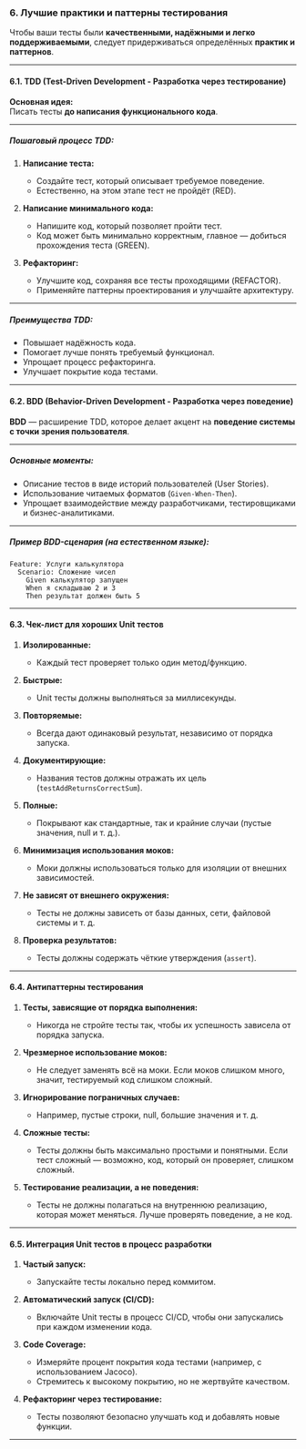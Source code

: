### **6. Лучшие практики и паттерны тестирования**

Чтобы ваши тесты были **качественными, надёжными и легко поддерживаемыми**, следует придерживаться определённых **практик и паттернов**.

---

#### **6.1. TDD (Test-Driven Development - Разработка через тестирование)**

**Основная идея:**  
Писать тесты **до написания функционального кода**.

---

##### **Пошаговый процесс TDD:**
1. **Написание теста:**
    - Создайте тест, который описывает требуемое поведение.
    - Естественно, на этом этапе тест не пройдёт (RED).

2. **Написание минимального кода:**
    - Напишите код, который позволяет пройти тест.
    - Код может быть минимально корректным, главное — добиться прохождения теста (GREEN).

3. **Рефакторинг:**
    - Улучшите код, сохраняя все тесты проходящими (REFACTOR).
    - Применяйте паттерны проектирования и улучшайте архитектуру.

---

##### **Преимущества TDD:**
- Повышает надёжность кода.
- Помогает лучше понять требуемый функционал.
- Упрощает процесс рефакторинга.
- Улучшает покрытие кода тестами.

---

#### **6.2. BDD (Behavior-Driven Development - Разработка через поведение)**

**BDD** — расширение TDD, которое делает акцент на **поведение системы с точки зрения пользователя**.

---

##### **Основные моменты:**
- Описание тестов в виде историй пользователей (User Stories).
- Использование читаемых форматов (`Given-When-Then`).
- Упрощает взаимодействие между разработчиками, тестировщиками и бизнес-аналитиками.

---

##### **Пример BDD-сценария (на естественном языке):**
```
Feature: Услуги калькулятора
  Scenario: Сложение чисел
    Given калькулятор запущен
    When я складываю 2 и 3
    Then результат должен быть 5
```

---

#### **6.3. Чек-лист для хороших Unit тестов**

1. **Изолированные:**
    - Каждый тест проверяет только один метод/функцию.

2. **Быстрые:**
    - Unit тесты должны выполняться за миллисекунды.

3. **Повторяемые:**
    - Всегда дают одинаковый результат, независимо от порядка запуска.

4. **Документирующие:**
    - Названия тестов должны отражать их цель (`testAddReturnsCorrectSum`).

5. **Полные:**
    - Покрывают как стандартные, так и крайние случаи (пустые значения, null и т. д.).

6. **Минимизация использования моков:**
    - Моки должны использоваться только для изоляции от внешних зависимостей.

7. **Не зависят от внешнего окружения:**
    - Тесты не должны зависеть от базы данных, сети, файловой системы и т. д.

8. **Проверка результатов:**
    - Тесты должны содержать чёткие утверждения (`assert`).

---

#### **6.4. Антипаттерны тестирования**

1. **Тесты, зависящие от порядка выполнения:**
    - Никогда не стройте тесты так, чтобы их успешность зависела от порядка запуска.

2. **Чрезмерное использование моков:**
    - Не следует заменять всё на моки. Если моков слишком много, значит, тестируемый код слишком сложный.

3. **Игнорирование пограничных случаев:**
    - Например, пустые строки, null, большие значения и т. д.

4. **Сложные тесты:**
    - Тесты должны быть максимально простыми и понятными. Если тест сложный — возможно, код, который он проверяет, слишком сложный.

5. **Тестирование реализации, а не поведения:**
    - Тесты не должны полагаться на внутреннюю реализацию, которая может меняться. Лучше проверять поведение, а не код.

---

#### **6.5. Интеграция Unit тестов в процесс разработки**

1. **Частый запуск:**
    - Запускайте тесты локально перед коммитом.

2. **Автоматический запуск (CI/CD):**
    - Включайте Unit тесты в процесс CI/CD, чтобы они запускались при каждом изменении кода.

3. **Code Coverage:**
    - Измеряйте процент покрытия кода тестами (например, с использованием Jacoco).
    - Стремитесь к высокому покрытию, но не жертвуйте качеством.

4. **Рефакторинг через тестирование:**
    - Тесты позволяют безопасно улучшать код и добавлять новые функции.

---
